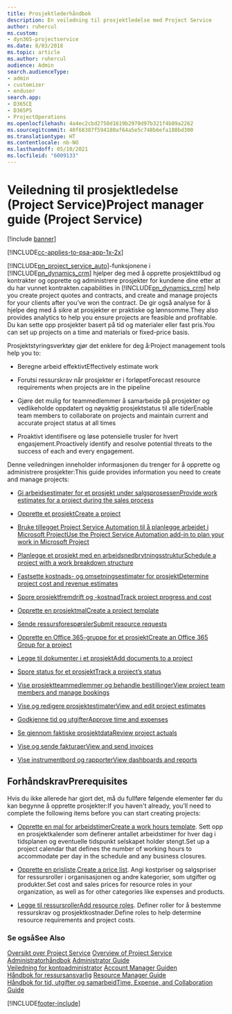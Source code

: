 ```yaml
---
title: Prosjektlederhåndbok
description: En veiledning til prosjektledelse med Project Service
author: ruhercul
ms.custom:
- dyn365-projectservice
ms.date: 8/03/2018
ms.topic: article
ms.author: ruhercul
audience: Admin
search.audienceType:
- admin
- customizer
- enduser
search.app:
- D365CE
- D365PS
- ProjectOperations
ms.openlocfilehash: 4a4ec2cbd2750d1619b2970d97b321f4b89a2262
ms.sourcegitcommit: 40f68387f594180af64a5e5c748b6efa188bd300
ms.translationtype: HT
ms.contentlocale: nb-NO
ms.lasthandoff: 05/10/2021
ms.locfileid: "6009133"
---
```

# <a name="project-manager-guide-project-service"></a><span data-ttu-id="b1bcf-103">Veiledning til prosjektledelse (Project Service)</span><span class="sxs-lookup"><span data-stu-id="b1bcf-103">Project manager guide (Project Service)</span></span>

[!include [banner](../includes/psa-now-project-operations.md)]

[!INCLUDE[cc-applies-to-psa-app-1x-2x](../includes/cc-applies-to-psa-app-1x-2x.md)]

[!INCLUDE[pn_project_service_auto](../includes/pn-project-service-auto.md)]<span data-ttu-id="b1bcf-104">-funksjonene i [!INCLUDE[pn_dynamics_crm](../includes/pn-dynamics-crm.md)] hjelper deg med å opprette prosjekttilbud og kontrakter og opprette og administrere prosjekter for kundene dine etter at du har vunnet kontrakten.</span><span class="sxs-lookup"><span data-stu-id="b1bcf-104">capabilities in [!INCLUDE[pn_dynamics_crm](../includes/pn-dynamics-crm.md)] help you create project quotes and contracts, and create and manage projects for your clients after you’ve won the contract.</span></span> <span data-ttu-id="b1bcf-105">De gir også analyse for å hjelpe deg med å sikre at prosjekter er praktiske og lønnsomme.</span><span class="sxs-lookup"><span data-stu-id="b1bcf-105">They also provides analytics to help you ensure projects are feasible and profitable.</span></span> <span data-ttu-id="b1bcf-106">Du kan sette opp prosjekter basert på tid og materialer eller fast pris.</span><span class="sxs-lookup"><span data-stu-id="b1bcf-106">You can set up projects on a time and materials or fixed-price basis.</span></span>  
  
 <span data-ttu-id="b1bcf-107">Prosjektstyringsverktøy gjør det enklere for deg å:</span><span class="sxs-lookup"><span data-stu-id="b1bcf-107">Project management tools help you to:</span></span>  
  
-   <span data-ttu-id="b1bcf-108">Beregne arbeid effektivt</span><span class="sxs-lookup"><span data-stu-id="b1bcf-108">Effectively estimate work</span></span>  
  
-   <span data-ttu-id="b1bcf-109">Forutsi ressurskrav når prosjekter er i forløpet</span><span class="sxs-lookup"><span data-stu-id="b1bcf-109">Forecast resource requirements when projects are in the pipeline</span></span>  
  
-   <span data-ttu-id="b1bcf-110">Gjøre det mulig for teammedlemmer å samarbeide på prosjekter og vedlikeholde oppdatert og nøyaktig prosjektstatus til alle tider</span><span class="sxs-lookup"><span data-stu-id="b1bcf-110">Enable team members to collaborate on projects and maintain current and accurate project status at all times</span></span>  
  
-   <span data-ttu-id="b1bcf-111">Proaktivt identifisere og løse potensielle trusler for hvert engasjement.</span><span class="sxs-lookup"><span data-stu-id="b1bcf-111">Proactively identify and resolve potential threats to the success of each and every engagement.</span></span>  
  
<span data-ttu-id="b1bcf-112">Denne veiledningen inneholder informasjonen du trenger for å opprette og administrere prosjekter:</span><span class="sxs-lookup"><span data-stu-id="b1bcf-112">This guide provides information you need to create and manage projects:</span></span>  
  
-   [<span data-ttu-id="b1bcf-113">Gi arbeidsestimater for et prosjekt under salgsprosessen</span><span class="sxs-lookup"><span data-stu-id="b1bcf-113">Provide work estimates for a project during the sales process</span></span>](../psa/provide-estimates-project-during-sales-process.md)  
  
-   [<span data-ttu-id="b1bcf-114">Opprette et prosjekt</span><span class="sxs-lookup"><span data-stu-id="b1bcf-114">Create a project</span></span>](../psa/create-project.md)  
  
-   [<span data-ttu-id="b1bcf-115">Bruke tillegget Project Service Automation til å planlegge arbeidet i Microsoft Project</span><span class="sxs-lookup"><span data-stu-id="b1bcf-115">Use the Project Service Automation add-in to plan your work in Microsoft Project</span></span>](../psa/add-plan-work-microsoft-project.md)  
  
-   [<span data-ttu-id="b1bcf-116">Planlegge et prosjekt med en arbeidsnedbrytningsstruktur</span><span class="sxs-lookup"><span data-stu-id="b1bcf-116">Schedule a project with a work breakdown structure</span></span>](../psa/schedule-project-work-breakdown-structure.md)  
  
-   [<span data-ttu-id="b1bcf-117">Fastsette kostnads- og omsetningsestimater for prosjekt</span><span class="sxs-lookup"><span data-stu-id="b1bcf-117">Determine project cost and revenue estimates</span></span>](../psa/determine-project-cost-revenue-estimates.md)  
  
-   [<span data-ttu-id="b1bcf-118">Spore prosjektfremdrift og -kostnad</span><span class="sxs-lookup"><span data-stu-id="b1bcf-118">Track project progress and cost</span></span>](../psa/track-project-progress-cost.md)  
  
-   [<span data-ttu-id="b1bcf-119">Opprette en prosjektmal</span><span class="sxs-lookup"><span data-stu-id="b1bcf-119">Create a project template</span></span>](../psa/create-project-template.md)  
  
-   [<span data-ttu-id="b1bcf-120">Sende ressursforespørsler</span><span class="sxs-lookup"><span data-stu-id="b1bcf-120">Submit resource requests</span></span>](../psa/submit-resource-requests.md)  
  
-   [<span data-ttu-id="b1bcf-121">Opprette en Office 365-gruppe for et prosjekt</span><span class="sxs-lookup"><span data-stu-id="b1bcf-121">Create an Office 365 Group for a project</span></span>](../psa/create-office-365-group-project.md)  
  
-   [<span data-ttu-id="b1bcf-122">Legge til dokumenter i et prosjekt</span><span class="sxs-lookup"><span data-stu-id="b1bcf-122">Add documents to a project</span></span>](../psa/add-documents-project.md)  
  
-   [<span data-ttu-id="b1bcf-123">Spore status for et prosjekt</span><span class="sxs-lookup"><span data-stu-id="b1bcf-123">Track a project’s status</span></span>](../psa/track-project-status.md)  
  
-   [<span data-ttu-id="b1bcf-124">Vise prosjektteammedlemmer og behandle bestillinger</span><span class="sxs-lookup"><span data-stu-id="b1bcf-124">View project team members and manage bookings</span></span>](../psa/view-project-team-members-manage-bookings.md)  
  
-   [<span data-ttu-id="b1bcf-125">Vise og redigere prosjektestimater</span><span class="sxs-lookup"><span data-stu-id="b1bcf-125">View and edit project estimates</span></span>](../psa/view-edit-project-estimates.md)  
  
-   [<span data-ttu-id="b1bcf-126">Godkjenne tid og utgifter</span><span class="sxs-lookup"><span data-stu-id="b1bcf-126">Approve time and expenses</span></span>](../psa/approve-time-expenses.md)  
  
-   [<span data-ttu-id="b1bcf-127">Se gjennom faktiske prosjektdata</span><span class="sxs-lookup"><span data-stu-id="b1bcf-127">Review project actuals</span></span>](../psa/review-project-actuals.md)  
  
-   [<span data-ttu-id="b1bcf-128">Vise og sende fakturaer</span><span class="sxs-lookup"><span data-stu-id="b1bcf-128">View and send invoices</span></span>](../psa/view-send-invoices.md)  
  
-   [<span data-ttu-id="b1bcf-129">Vise instrumentbord og rapporter</span><span class="sxs-lookup"><span data-stu-id="b1bcf-129">View dashboards and reports</span></span>](../psa/view-dashboards-reports.md)  
  
## <a name="prerequisites"></a><span data-ttu-id="b1bcf-130">Forhåndskrav</span><span class="sxs-lookup"><span data-stu-id="b1bcf-130">Prerequisites</span></span>  
 <span data-ttu-id="b1bcf-131">Hvis du ikke allerede har gjort det, må du fullføre følgende elementer før du kan begynne å opprette prosjekter:</span><span class="sxs-lookup"><span data-stu-id="b1bcf-131">If you haven't already, you’ll need to complete the following items before you can start creating projects:</span></span>  
  
-   <span data-ttu-id="b1bcf-132">[Opprette en mal for arbeidstimer](../psa/create-work-hours-template.md)</span><span class="sxs-lookup"><span data-stu-id="b1bcf-132">[Create a work hours template](../psa/create-work-hours-template.md).</span></span> <span data-ttu-id="b1bcf-133">Sett opp en prosjektkalender som definerer antallet arbeidstimer for hver dag i tidsplanen og eventuelle tidspunkt selskapet holder stengt.</span><span class="sxs-lookup"><span data-stu-id="b1bcf-133">Set up a project calendar that defines the number of working hours to accommodate per day in the schedule and any business closures.</span></span>  
  
-   <span data-ttu-id="b1bcf-134">[Opprette en prisliste](../psa/create-price-list.md).</span><span class="sxs-lookup"><span data-stu-id="b1bcf-134">[Create a price list](../psa/create-price-list.md).</span></span> <span data-ttu-id="b1bcf-135">Angi kostpriser og salgspriser for ressursroller i organisasjonen og andre kategorier, som utgifter og produkter.</span><span class="sxs-lookup"><span data-stu-id="b1bcf-135">Set cost and sales prices for resource roles in your organization, as well as for other categories like expenses and products.</span></span>  
  
-   <span data-ttu-id="b1bcf-136">[Legge til ressursroller](../psa/add-resource-roles.md)</span><span class="sxs-lookup"><span data-stu-id="b1bcf-136">[Add resource roles](../psa/add-resource-roles.md).</span></span> <span data-ttu-id="b1bcf-137">Definer roller for å bestemme ressurskrav og prosjektkostnader.</span><span class="sxs-lookup"><span data-stu-id="b1bcf-137">Define roles to help determine resource requirements and project costs.</span></span>  
  
### <a name="see-also"></a><span data-ttu-id="b1bcf-138">Se også</span><span class="sxs-lookup"><span data-stu-id="b1bcf-138">See Also</span></span>  
 <span data-ttu-id="b1bcf-139">[Oversikt over Project Service](../psa/overview.md) </span><span class="sxs-lookup"><span data-stu-id="b1bcf-139">[Overview of Project Service](../psa/overview.md) </span></span>  
 <span data-ttu-id="b1bcf-140">[Administratorhåndbok](../psa/admin-guide.md) </span><span class="sxs-lookup"><span data-stu-id="b1bcf-140">[Administrator Guide](../psa/admin-guide.md) </span></span>  
 <span data-ttu-id="b1bcf-141">[Veiledning for kontoadministrator](../psa/account-manager-guide.md) </span><span class="sxs-lookup"><span data-stu-id="b1bcf-141">[Account Manager Guiden](../psa/account-manager-guide.md) </span></span>  
 <span data-ttu-id="b1bcf-142">[Håndbok for ressursansvarlig](../psa/resource-manager-guide.md) </span><span class="sxs-lookup"><span data-stu-id="b1bcf-142">[Resource Manager Guide](../psa/resource-manager-guide.md) </span></span>  
 [<span data-ttu-id="b1bcf-143">Håndbok for tid, utgifter og samarbeid</span><span class="sxs-lookup"><span data-stu-id="b1bcf-143">Time, Expense, and Collaboration Guide</span></span>](../psa/time-expense-collaboration-guide.md)



[!INCLUDE[footer-include](../includes/footer-banner.md)]